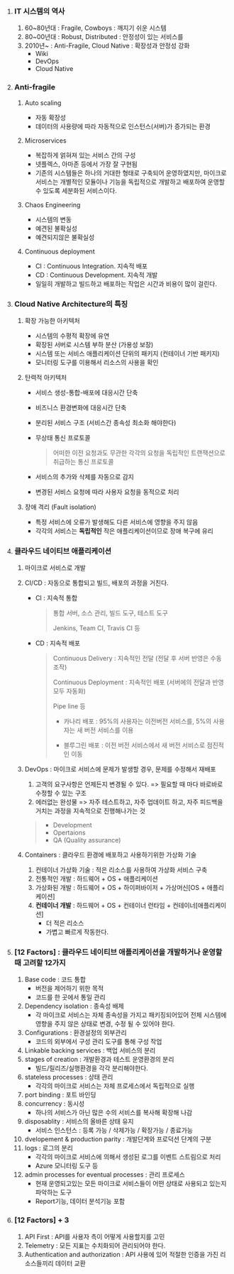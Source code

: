 1. ### IT 시스템의 역사

   1. 60~80년대 : Fragile, Cowboys : 깨지기 쉬운 시스템
   2. 80~00년대 : Robust, Distributed : 안정성이 있는 서비스를 
   3. 2010년~ : Anti-Fragile, Cloud Native : 확장성과 안정성 강화 
      - Wiki
      - DevOps
      - Cloud Native

2. ### Anti-fragile

   1. Auto scaling
      - 자동 확장성
      - 데이터의 사용량에 따라 자동적으로 인스턴스(서버)가 증가되는 환경
   2. Microservices
      - 복잡하게 얽혀져 있는 서비스 간의 구성
      - 넷플렉스, 아마존 등에서 가장 잘 구현됨
      - 기존의 시스템들은 하나의 거대한 형태로 구축되어 운영하였지만, 마이크로 서비스는 개별적인 모듈이나 기능을 독립적으로 개발하고 배포하여 운영할 수 있도록 세분화된 서비스이다.
   3. Chaos Engineering
      - 시스템의 변동
      - 예견된 불확실성
      - 예견되지않은 불확실성

   4. Continuous deployment
      - CI : Continuous Integration. 지속적 배포 
      - CD : Continuous Development. 지속적 개발
      - 일일히 개발하고 빌드하고 배포하는 작업은 시간과 비용이 많이 걸린다.

3. ### Cloud Native Architecture의 특징

   1. 확장 가능한 아키텍처
      - 시스템의 수평적 확장에 유연
      - 확장된 서버로 시스템 부하 분산 (가용성 보장)
      - 시스템 또는 서비스 애플리케이션 단위의 패키지 (컨테이너 기반 패키지)
      - 모니터링 도구를 이용해서 리소스의 사용을 확인

   2. 탄력적 아키텍처

      - 서비스 생성-통합-배포에 대응시간 단축

      - 비즈니스 환경변화에 대응시간 단축

      - 분리된 서비스 구조 (서비스간 종속성 최소화 해야한다)

      - 무상태 통신 프로토콜

        > 어떠한 이전 요청과도 무관한 각각의 요청을 독립적인 트랜잭션으로 취급하는 통신 프로토콜

      - 서비스의 추가와 삭제를 자동으로 감지

      - 변경된 서비스 요청에 따라 사용자 요청을 동적으로 처리

   3. 장애 격리 (Fault isolation)
      - 특정 서비스에 오류가 발생해도 다른 서비스에 영향을 주지 않음
      - 각각의 서비스는 **독립적인** 작은 애플리케이션이므로 장애 복구에 유리

4. ### 클라우드 네이티브 애플리케이션

   1. 마이크로 서비스로 개발

   2. CI/CD : 자동으로 통합되고 빌드, 배포의 과정을 거친다.

      - CI : 지속적 통합

        > 통합 서버, 소스 관리, 빌드 도구, 테스트 도구
        >
        > Jenkins, Team CI, Travis CI 등

      - CD : 지속적 배포

        > Continuous Delivery : 지속적인 전달 (전달 후 서버 반영은 수동 조작)
        >
        > Continuous Deployment : 지속적인 배포 (서버에의 전달과 반영 모두 자동화)
        >
        > Pipe line 등
        >
        > - 카나리 배포 : 95%의 사용자는 이전버전 서비스를, 5%의 사용자는 새 버전 서비스를 이용
        >
        > - 블루그린 배포 : 이전 버전 서비스에서 새 버전 서비스로 점진적인 이동

   3. DevOps : 마이크로 서비스에 문제가 발생할 경우, 문제를 수정해서 재배포

      1. 고객의 요구사항은 언제든지 변경될 수 있다. => 필요할 때 마다 바로바로 수정할 수 있는 구조
      2. 에러없는 완성물 => 자주 테스트하고, 자주 업데이트 하고, 자주 피드백을 거치는 과정을 지속적으로 진행해나가는 것

      > - Development 
      > - Opertaions 
      > - QA (Quality assurance) 

   4. Containers : 클라우드 환경에 배포하고 사용하기위한 가상화 기술

      1. 컨테이너 가상화 기술 : 적은 리소스를 사용하여 가상화 서비스 구축
      2. 전통적인 개발 : 하드웨어 + OS + 애플리케이션
      3. 가상화된 개발 : 하드웨어 + OS + 하이퍼바이저 + 가상머신[OS + 애플리케이션]
      4. **컨테이너 개발** : 하드웨어 + OS + 컨테이너 런타임 + 컨테이너[애플리케이션]
         - 더 적은 리소스
         - 가볍고 빠르게 작동한다.

5. ### [12 Factors] : 클라우드 네이티브  애플리케이션을 개발하거나 운영할 때 고려할 12가지

   1. Base code : 코드 통합
      - 버전을 제어하기 위한 목적
      - 코드를 한 곳에서 통일 관리
   2. Dependency isolation : 종속성 배제
      - 각 마이크로 서비스는 자체 종속성을 가지고 패키징되어있어 전체 시스템에 영향을 주지 않은 상태로 변경, 수정 될 수 있어야 한다.
   3. Configurations : 환경설정의 외부관리
      - 코드의 외부에서 구성 관리 도구를 통해 구성 작업
   4. Linkable backing services : 백업 서비스의 분리
   5. stages of creation : 개발환경과 테스트 운영환경의 분리
      - 빌드/릴리즈/실행환경을 각각 분리해야한다.
   6. stateless processes : 상태 관리 
      - 각각의 마이크로 서비스는 자체 프로세스에서 독립적으로 실행
   7. port binding : 포트 바인딩
   8. concurrency : 동시성
      - 하나의 서비스가 아닌 많은 수의 서비스를 복사해 확장해 나감
   9. disposablity : 서비스의 올바른 상태 유지
      - 서비스 인스턴스 : 등록 가능 / 삭제가능 / 확장가능 / 종료가능
   10. dvelopement & production parity : 개발단계와 프로덕션 단계의 구분
   11. logs : 로그의 분리
       - 각각의 마이크로 서비스에 의해서 생성된 로그를 이벤트 스트림으로 처리
       - Azure 모니터링 도구 등
   12. admin processes for eventual processes : 관리 프로세스
       - 현재 운영되고있는 모든 마이크로 서비스들이 어떤 상태로 사용되고 있는지 파악하는 도구
       - Report기능, 데이터 분석기능 포함

6. ### [12 Factors] + 3

   1. API First : API를 사용자 측이 어떻게 사용할지를 고민
   2. Telemetry : 모든 지표는 수치화되어 관리되어야 한다.
   3. Authentication and authorization : API 사용에 있어 적절한 인증을 가진 리소스들끼리 데이터 교환

